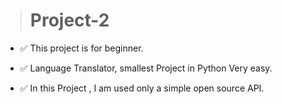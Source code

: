 ># Project-2

* ✅ This project is for beginner.

* ✅ Language Translator, smallest Project in Python Very easy.

* ✅ In this Project , I am used only a simple open source API.
